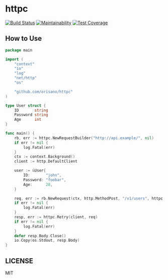 # httpc
[![Build Status](https://travis-ci.org/orisano/httpc.svg?branch=master)](https://travis-ci.org/orisano/httpc)
[![Maintainability](https://api.codeclimate.com/v1/badges/2c91b8e3d8b367c2400c/maintainability)](https://codeclimate.com/github/orisano/httpc/maintainability)
[![Test Coverage](https://api.codeclimate.com/v1/badges/2c91b8e3d8b367c2400c/test_coverage)](https://codeclimate.com/github/orisano/httpc/test_coverage)

## How to Use
```go
package main

import (
	"context"
	"io"
	"log"
	"net/http"
	"os"

	"github.com/orisano/httpc"
)

type User struct {
	ID       string
	Password string
	Age      int
}

func main() {
	rb, err := httpc.NewRequestBuilder("http://api.example/", nil)
	if err != nil {
		log.Fatal(err)
	}
	ctx := context.Background()
	client := http.DefaultClient

	user := &User{
		ID:       "john",
		Password: "foobar",
		Age:      28,
	}

	req, err := rb.NewRequest(ctx, http.MethodPost, "/v1/users", httpc.WithJSON(user))
	if err != nil {
		log.Fatal(err)
	}
	resp, err := httpc.Retry(client, req)
	if err != nil {
		log.Fatal(err)
	}
	defer resp.Body.Close()
	io.Copy(os.Stdout, resp.Body)
}
```

## LICENSE
MIT
